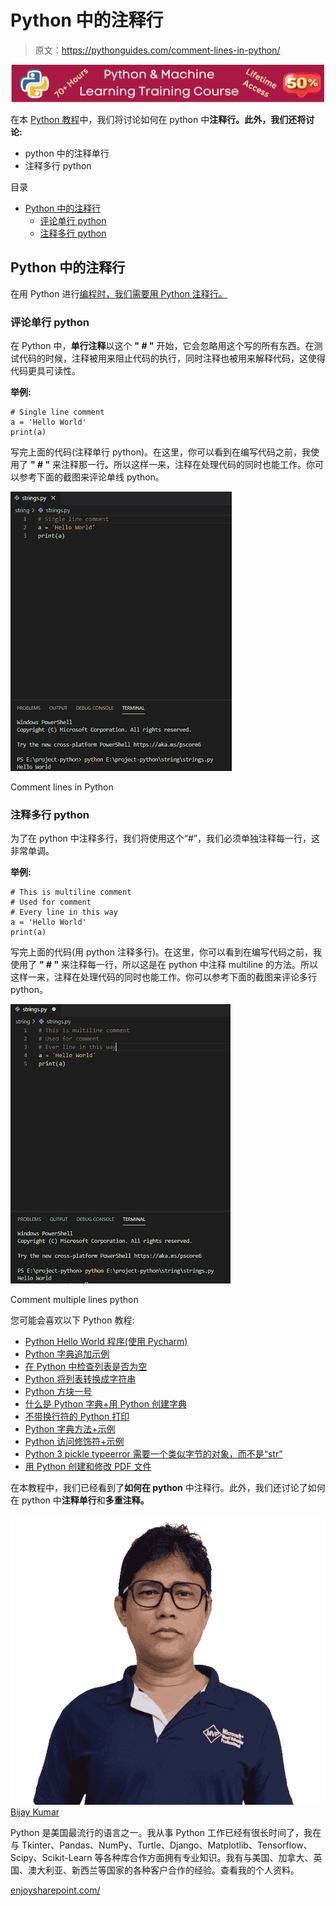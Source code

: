 # Python 中的注释行

> 原文：<https://pythonguides.com/comment-lines-in-python/>

[![Python & Machine Learning training courses](img/49ec9c6da89a04c9f45bab643f8c765c.png)](https://sharepointsky.teachable.com/p/python-and-machine-learning-training-course)

在本 [Python 教程](https://pythonguides.com/python-download-and-installation/)中，我们将讨论如何在 python 中**注释行。此外，我们还将讨论:**

*   python 中的注释单行
*   注释多行 python

目录

[](#)

*   [Python 中的注释行](#Comment_lines_in_Python "Comment lines in Python")
    *   [评论单行 python](#Comment_Single_line_python "Comment Single line python")
    *   [注释多行 python](#Comment_multiple_lines_python "Comment multiple lines python")

## Python 中的注释行

在用 Python 进行[编程时，我们需要用 Python 注释行。](https://pythonguides.com/python-programming-for-the-absolute-beginner/)

### 评论单行 python

在 Python 中，**单行注释**以这个 **" # "** 开始，它会忽略用这个写的所有东西。在测试代码的时候，注释被用来阻止代码的执行，同时注释也被用来解释代码，这使得代码更具可读性。

**举例:**

```
# Single line comment
a = 'Hello World'
print(a)
```

写完上面的代码(注释单行 python)。在这里，你可以看到在编写代码之前，我使用了 **" # "** 来注释那一行。所以这样一来，注释在处理代码的同时也能工作。你可以参考下面的截图来评论单线 python。

![Comment Single line python](img/ee895760222723e8caf96a060d8c3ad1.png "19 14")

Comment lines in Python

### 注释多行 python

为了在 python 中注释多行，我们将使用这个“#”，我们必须单独注释每一行，这非常单调。

**举例:**

```
# This is multiline comment
# Used for comment
# Every line in this way
a = 'Hello World'
print(a)
```

写完上面的代码(用 python 注释多行)。在这里，你可以看到在编写代码之前，我使用了 **" # "** 来注释每一行，所以这是在 python 中注释 multiline 的方法。所以这样一来，注释在处理代码的同时也能工作。你可以参考下面的截图来评论多行 python。

![Comment multiple lines python](img/5d0415a3d910654080999ff78f1a228f.png "19 15")

Comment multiple lines python

您可能会喜欢以下 Python 教程:

*   [Python Hello World 程序(使用 Pycharm)](https://pythonguides.com/python-hello-world-program/)
*   [Python 字典追加示例](https://pythonguides.com/python-dictionary-append/)
*   [在 Python 中检查列表是否为空](https://pythonguides.com/check-if-a-list-is-empty-in-python/)
*   [Python 将列表转换成字符串](https://pythonguides.com/python-convert-list-to-string/)
*   [Python 方块一号](https://pythonguides.com/python-square-a-number/)
*   [什么是 Python 字典+用 Python 创建字典](https://pythonguides.com/create-a-dictionary-in-python/)
*   [不带换行符的 Python 打印](https://pythonguides.com/python-print-without-newline/)
*   [Python 字典方法+示例](https://pythonguides.com/python-dictionary-methods/)
*   [Python 访问修饰符+示例](https://pythonguides.com/python-access-modifiers/)
*   [Python 3 pickle typeerror 需要一个类似字节的对象，而不是“str”](https://pythonguides.com/python-3-pickle-typeerror-a-bytes-like-object-is-required-not-str/)
*   [用 Python 创建和修改 PDF 文件](https://pythonguides.com/create-and-modify-pdf-file-in-python/)

在本教程中，我们已经看到了**如何在 python** 中注释行。此外，我们还讨论了如何在 python 中**注释单行**和**多重注释。**

![Bijay Kumar MVP](img/9cb1c9117bcc4bbbaba71db8d37d76ef.png "Bijay Kumar MVP")[Bijay Kumar](https://pythonguides.com/author/fewlines4biju/)

Python 是美国最流行的语言之一。我从事 Python 工作已经有很长时间了，我在与 Tkinter、Pandas、NumPy、Turtle、Django、Matplotlib、Tensorflow、Scipy、Scikit-Learn 等各种库合作方面拥有专业知识。我有与美国、加拿大、英国、澳大利亚、新西兰等国家的各种客户合作的经验。查看我的个人资料。

[enjoysharepoint.com/](https://enjoysharepoint.com/)[](https://www.facebook.com/fewlines4biju "Facebook")[](https://www.linkedin.com/in/fewlines4biju/ "Linkedin")[](https://twitter.com/fewlines4biju "Twitter")